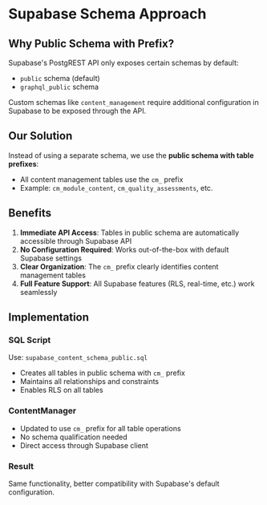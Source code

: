 # Supabase Schema Approach

## Why Public Schema with Prefix?

Supabase's PostgREST API only exposes certain schemas by default:
- `public` schema (default)
- `graphql_public` schema

Custom schemas like `content_management` require additional configuration in Supabase to be exposed through the API.

## Our Solution

Instead of using a separate schema, we use the **public schema with table prefixes**:
- All content management tables use the `cm_` prefix
- Example: `cm_module_content`, `cm_quality_assessments`, etc.

## Benefits

1. **Immediate API Access**: Tables in public schema are automatically accessible through Supabase API
2. **No Configuration Required**: Works out-of-the-box with default Supabase settings
3. **Clear Organization**: The `cm_` prefix clearly identifies content management tables
4. **Full Feature Support**: All Supabase features (RLS, real-time, etc.) work seamlessly

## Implementation

### SQL Script
Use: `supabase_content_schema_public.sql`
- Creates all tables in public schema with `cm_` prefix
- Maintains all relationships and constraints
- Enables RLS on all tables

### ContentManager
- Updated to use `cm_` prefix for all table operations
- No schema qualification needed
- Direct access through Supabase client

### Result
Same functionality, better compatibility with Supabase's default configuration.